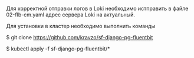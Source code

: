 Для корректной отправки логов в Loki необходимо истправить в файле 02-flb-cm.yaml адрес сервера Loki на актуальный.

Для установки в кластер необходимо выполнить команды 

$ git clone https://github.com/kravzo/sf-django-pg-fluentbit

$ kubectl apply -f sf-django-pg-fluentbit/*
